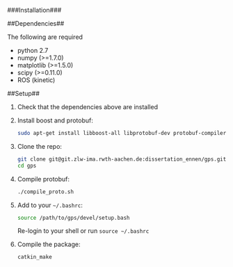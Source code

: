###Installation###

##Dependencies##

The following are required

* python 2.7
* numpy (>=1.7.0)
* matplotlib (>=1.5.0)
* scipy (>=0.11.0)
* ROS (kinetic)

##Setup##

1. Check that the dependencies above are installed

2. Install boost and protobuf:

   ```bash
   sudo apt-get install libboost-all libprotobuf-dev protobuf-compiler python-protobuf
   ```

3. Clone the repo:

   ```bash
   git clone git@git.zlw-ima.rwth-aachen.de:dissertation_ennen/gps.git
   cd gps
   ```

4. Compile protobuf:

   ```bash
   ./compile_proto.sh
   ```

5. Add to your `~/.bashrc`:

   ```bash
   source /path/to/gps/devel/setup.bash
   ```

   Re-login to your shell or run `source ~/.bashrc`

6. Compile the package:

   ```bash
   catkin_make
   ```
